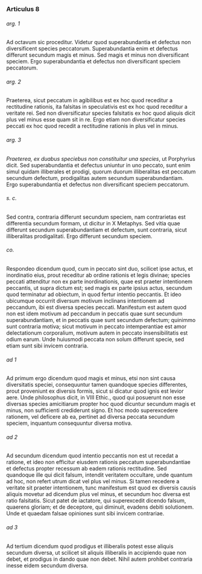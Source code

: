 ### Articulus 8

###### arg. 1
Ad octavum sic proceditur. Videtur quod superabundantia et defectus non diversificent species peccatorum. Superabundantia enim et defectus differunt secundum magis et minus. Sed magis et minus non diversificant speciem. Ergo superabundantia et defectus non diversificant speciem peccatorum.

###### arg. 2
Praeterea, sicut peccatum in agibilibus est ex hoc quod receditur a rectitudine rationis, ita falsitas in speculativis est ex hoc quod receditur a veritate rei. Sed non diversificatur species falsitatis ex hoc quod aliquis dicit plus vel minus esse quam sit in re. Ergo etiam non diversificatur species peccati ex hoc quod recedit a rectitudine rationis in plus vel in minus.

###### arg. 3
*Praeterea, ex duabus speciebus non constituitur una species*, ut Porphyrius dicit. Sed superabundantia et defectus uniuntur in uno peccato, sunt enim simul quidam illiberales et prodigi, quorum duorum illiberalitas est peccatum secundum defectum, prodigalitas autem secundum superabundantiam. Ergo superabundantia et defectus non diversificant speciem peccatorum.

###### s. c.
Sed contra, contraria differunt secundum speciem, nam contrarietas est differentia secundum formam, ut dicitur in X Metaphys. Sed vitia quae differunt secundum superabundantiam et defectum, sunt contraria, sicut illiberalitas prodigalitati. Ergo differunt secundum speciem.

###### co.
Respondeo dicendum quod, cum in peccato sint duo, scilicet ipse actus, et inordinatio eius, prout receditur ab ordine rationis et legis divinae; species peccati attenditur non ex parte inordinationis, quae est praeter intentionem peccantis, ut supra dictum est; sed magis ex parte ipsius actus, secundum quod terminatur ad obiectum, in quod fertur intentio peccantis. Et ideo ubicumque occurrit diversum motivum inclinans intentionem ad peccandum, ibi est diversa species peccati. Manifestum est autem quod non est idem motivum ad peccandum in peccatis quae sunt secundum superabundantiam, et in peccatis quae sunt secundum defectum; quinimmo sunt contraria motiva; sicut motivum in peccato intemperantiae est amor delectationum corporalium, motivum autem in peccato insensibilitatis est odium earum. Unde huiusmodi peccata non solum differunt specie, sed etiam sunt sibi invicem contraria.

###### ad 1
Ad primum ergo dicendum quod magis et minus, etsi non sint causa diversitatis speciei, consequuntur tamen quandoque species differentes, prout proveniunt ex diversis formis, sicut si dicatur quod ignis est levior aere. Unde philosophus dicit, in VIII Ethic., quod qui posuerunt non esse diversas species amicitiarum propter hoc quod dicuntur secundum magis et minus, non sufficienti crediderunt signo. Et hoc modo superexcedere rationem, vel deficere ab ea, pertinet ad diversa peccata secundum speciem, inquantum consequuntur diversa motiva.

###### ad 2
Ad secundum dicendum quod intentio peccantis non est ut recedat a ratione, et ideo non efficitur eiusdem rationis peccatum superabundantiae et defectus propter recessum ab eadem rationis rectitudine. Sed quandoque ille qui dicit falsum, intendit veritatem occultare, unde quantum ad hoc, non refert utrum dicat vel plus vel minus. Si tamen recedere a veritate sit praeter intentionem, tunc manifestum est quod ex diversis causis aliquis movetur ad dicendum plus vel minus, et secundum hoc diversa est ratio falsitatis. Sicut patet de iactatore, qui superexcedit dicendo falsum, quaerens gloriam; et de deceptore, qui diminuit, evadens debiti solutionem. Unde et quaedam falsae opiniones sunt sibi invicem contrariae.

###### ad 3
Ad tertium dicendum quod prodigus et illiberalis potest esse aliquis secundum diversa, ut scilicet sit aliquis illiberalis in accipiendo quae non debet, et prodigus in dando quae non debet. Nihil autem prohibet contraria inesse eidem secundum diversa.

